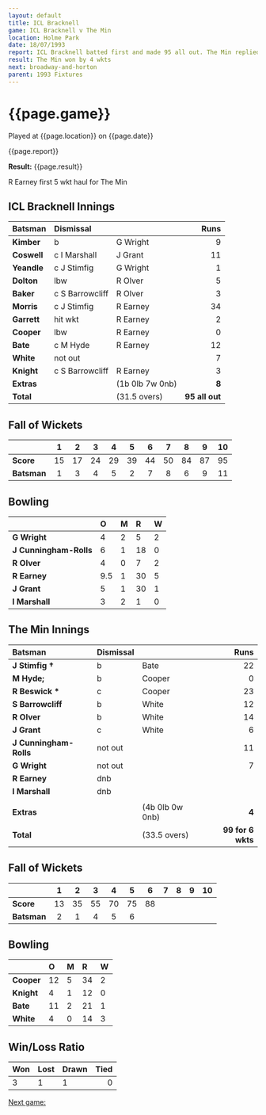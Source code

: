 ```yaml
---
layout: default
title: ICL Bracknell
game: ICL Bracknell v The Min
location: Holme Park
date: 18/07/1993
report: ICL Bracknell batted first and made 95 all out. The Min replied with 99 for 6 wkts
result: The Min won by 4 wkts
next: broadway-and-horton
parent: 1993 Fixtures
---
```


# {{page.game}}

Played at {{page.location}} on {{page.date}}

{{page.report}}

**Result:** {{page.result}}

R Earney first 5 wkt haul for The Min

## ICL Bracknell Innings

| Batsman | Dismissal |  | Runs |
|:---|:---|---|---:|
| **Kimber** | b | G Wright | 9 | 
| **Coswell** | c I Marshall | J Grant | 11 | 
| **Yeandle** | c J Stimfig | G Wright | 1 | 
| **Dolton** | lbw | R Olver | 5 | 
| **Baker** | c S Barrowcliff | R Olver | 3 | 
| **Morris** | c J Stimfig | R Earney | 34 |
| **Garrett** | hit wkt | R Earney | 2 | 
| **Cooper** | lbw | R Earney | 0 |
| **Bate** | c M Hyde | R Earney | 12 | 
| **White** | not out |  | 7 | 
| **Knight** | c S Barrowcliff | R Earney | 3 |
| **Extras** | | (1b 0lb 7w 0nb) | **8** | 
| **Total** | | (31.5 overs) | **95 all out** | 

## Fall of Wickets

| | 1 | 2 | 3 | 4 | 5 | 6 | 7 | 8 | 9 | 10 |
|---|:---:|:---:|:---:|:---:|:---:|:---:|:---:|:---:|:---:|:---:|
| **Score** | 15 | 17 | 24 | 29 | 39 | 44 | 50 | 84 | 87 | 95 |
| **Batsman** | 1 | 3 | 4 | 5 | 2 | 7 | 8 | 6 | 9 | 11 |

## Bowling

| | O | M | R | W |
|---|:---|:---|:---|:---|
| **G Wright** | 4 | 2 | 5 | 2 | 
| **J Cunningham-Rolls** | 6 | 1 | 18 | 0 | 
| **R Olver** | 4 | 0 | 7 | 2 | 
| **R Earney** | 9.5 | 1 | 30 | 5 | 
| **J Grant** | 5 | 1 | 30 | 1 |
| **I Marshall** | 3 | 2 | 1 | 0 |

## The Min Innings

| Batsman | Dismissal |  | Runs |
|:---|:---|---|---:|
| **J Stimfig  &#8224;** | b | Bate | 22 | 
| **M Hyde;** | b | Cooper | 0 | 
| **R Beswick &#42;** | c | Cooper | 23 | 
| **S Barrowcliff** | b | White | 12 | 
| **R Olver** | b | White | 14 | 
| **J Grant** | c | White | 6 | 
| **J Cunningham-Rolls** | not out |  | 11 | 
| **G Wright** | not out |  | 7 | 
| **R Earney** | dnb |  |  |
| **I Marshall** | dnb |  |  | 
|  |  |  |  | 
| **Extras** | | (4b 0lb 0w 0nb) | **4** | 
| **Total** | | (33.5 overs) | **99 for 6 wkts** | 

## Fall of Wickets

| | 1 | 2 | 3 | 4 | 5 | 6 | 7 | 8 | 9 | 10 |
|---|:---:|:---:|:---:|:---:|:---:|:---:|:---:|:---:|:---:|:---:|
| **Score** | 13 | 35 | 55 | 70 | 75 | 88 |  |  |  |  | 
| **Batsman** | 2 | 1 | 4 | 5 | 6 |  |  |  |  |  | 

## Bowling

| | O | M | R | W |
|---|:---|:---|:---|:---|
| **Cooper** | 12 | 5 | 34 | 2 | 
| **Knight** | 4 | 1 | 12 | 0 | 
| **Bate** | 11 | 2 | 21 | 1 | 
| **White** | 4 | 0 | 14 | 3 | 

## Win/Loss Ratio

| Won | Lost | Drawn | Tied |
|:---|:---|:---|---:|
| 3 | 1 | 1 | 0 |

[Next game:]({{page.next}})